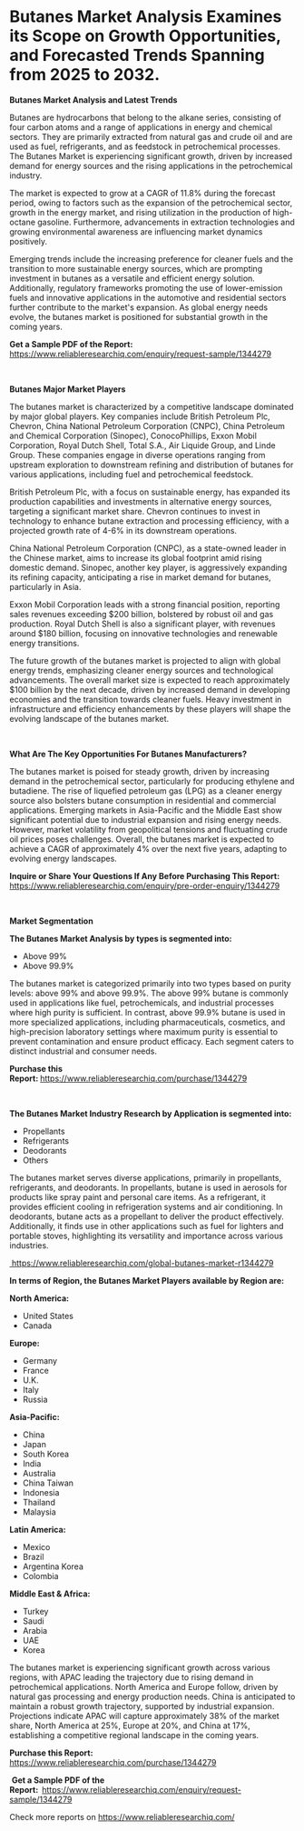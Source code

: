 <p><h1>Butanes Market Analysis Examines its Scope on Growth Opportunities, and Forecasted Trends Spanning from 2025 to 2032.</h1></p><p><strong>Butanes Market Analysis and Latest Trends</strong></p>
<p><p>Butanes are hydrocarbons that belong to the alkane series, consisting of four carbon atoms and a range of applications in energy and chemical sectors. They are primarily extracted from natural gas and crude oil and are used as fuel, refrigerants, and as feedstock in petrochemical processes. The Butanes Market is experiencing significant growth, driven by increased demand for energy sources and the rising applications in the petrochemical industry.</p><p>The market is expected to grow at a CAGR of 11.8% during the forecast period, owing to factors such as the expansion of the petrochemical sector, growth in the energy market, and rising utilization in the production of high-octane gasoline. Furthermore, advancements in extraction technologies and growing environmental awareness are influencing market dynamics positively.</p><p>Emerging trends include the increasing preference for cleaner fuels and the transition to more sustainable energy sources, which are prompting investment in butanes as a versatile and efficient energy solution. Additionally, regulatory frameworks promoting the use of lower-emission fuels and innovative applications in the automotive and residential sectors further contribute to the market's expansion. As global energy needs evolve, the butanes market is positioned for substantial growth in the coming years.</p></p>
<p><strong>Get a Sample PDF of the Report:&nbsp;</strong> <a href="https://www.reliableresearchiq.com/enquiry/request-sample/1344279?utm_campaign=3202&utm_medium=2&utm_source=Github&utm_content=ia&utm_term=24032025&utm_id=butanes">https://www.reliableresearchiq.com/enquiry/request-sample/1344279</a></p>
<p>&nbsp;</p>
<p><strong>Butanes Major Market Players</strong></p>
<p><p>The butanes market is characterized by a competitive landscape dominated by major global players. Key companies include British Petroleum Plc, Chevron, China National Petroleum Corporation (CNPC), China Petroleum and Chemical Corporation (Sinopec), ConocoPhillips, Exxon Mobil Corporation, Royal Dutch Shell, Total S.A., Air Liquide Group, and Linde Group. These companies engage in diverse operations ranging from upstream exploration to downstream refining and distribution of butanes for various applications, including fuel and petrochemical feedstock.</p><p>British Petroleum Plc, with a focus on sustainable energy, has expanded its production capabilities and investments in alternative energy sources, targeting a significant market share. Chevron continues to invest in technology to enhance butane extraction and processing efficiency, with a projected growth rate of 4-6% in its downstream operations.</p><p>China National Petroleum Corporation (CNPC), as a state-owned leader in the Chinese market, aims to increase its global footprint amid rising domestic demand. Sinopec, another key player, is aggressively expanding its refining capacity, anticipating a rise in market demand for butanes, particularly in Asia.</p><p>Exxon Mobil Corporation leads with a strong financial position, reporting sales revenues exceeding $200 billion, bolstered by robust oil and gas production. Royal Dutch Shell is also a significant player, with revenues around $180 billion, focusing on innovative technologies and renewable energy transitions.</p><p>The future growth of the butanes market is projected to align with global energy trends, emphasizing cleaner energy sources and technological advancements. The overall market size is expected to reach approximately $100 billion by the next decade, driven by increased demand in developing economies and the transition towards cleaner fuels. Heavy investment in infrastructure and efficiency enhancements by these players will shape the evolving landscape of the butanes market.</p></p>
<p>&nbsp;</p>
<p><strong>What Are The Key Opportunities For Butanes Manufacturers?</strong></p>
<p><p>The butanes market is poised for steady growth, driven by increasing demand in the petrochemical sector, particularly for producing ethylene and butadiene. The rise of liquefied petroleum gas (LPG) as a cleaner energy source also bolsters butane consumption in residential and commercial applications. Emerging markets in Asia-Pacific and the Middle East show significant potential due to industrial expansion and rising energy needs. However, market volatility from geopolitical tensions and fluctuating crude oil prices poses challenges. Overall, the butanes market is expected to achieve a CAGR of approximately 4% over the next five years, adapting to evolving energy landscapes.</p></p>
<p><strong>Inquire or Share Your Questions If Any Before Purchasing This Report:</strong> <a href="https://www.reliableresearchiq.com/enquiry/pre-order-enquiry/1344279?utm_campaign=3202&utm_medium=2&utm_source=Github&utm_content=ia&utm_term=24032025&utm_id=butanes">https://www.reliableresearchiq.com/enquiry/pre-order-enquiry/1344279</a></p>
<p>&nbsp;</p>
<p><strong>Market Segmentation</strong></p>
<p><strong>The Butanes Market Analysis by types is segmented into:</strong></p>
<p><ul><li>Above 99%</li><li>Above 99.9%</li></ul></p>
<p><p>The butanes market is categorized primarily into two types based on purity levels: above 99% and above 99.9%. The above 99% butane is commonly used in applications like fuel, petrochemicals, and industrial processes where high purity is sufficient. In contrast, above 99.9% butane is used in more specialized applications, including pharmaceuticals, cosmetics, and high-precision laboratory settings where maximum purity is essential to prevent contamination and ensure product efficacy. Each segment caters to distinct industrial and consumer needs.</p></p>
<p><strong>Purchase this Report:&nbsp;</strong><a href="https://www.reliableresearchiq.com/purchase/1344279?utm_campaign=3202&utm_medium=2&utm_source=Github&utm_content=ia&utm_term=24032025&utm_id=butanes">https://www.reliableresearchiq.com/purchase/1344279</a></p>
<p>&nbsp;</p>
<p><strong>The Butanes Market Industry Research by Application is segmented into:</strong></p>
<p><ul><li>Propellants</li><li>Refrigerants</li><li>Deodorants</li><li>Others</li></ul></p>
<p><p>The butanes market serves diverse applications, primarily in propellants, refrigerants, and deodorants. In propellants, butane is used in aerosols for products like spray paint and personal care items. As a refrigerant, it provides efficient cooling in refrigeration systems and air conditioning. In deodorants, butane acts as a propellant to deliver the product effectively. Additionally, it finds use in other applications such as fuel for lighters and portable stoves, highlighting its versatility and importance across various industries.</p></p>
<p><a href="https://www.reliableresearchiq.com/global-butanes-market-r1344279?utm_campaign=3202&utm_medium=2&utm_source=Github&utm_content=ia&utm_term=24032025&utm_id=butanes">&nbsp;https://www.reliableresearchiq.com/global-butanes-market-r1344279</a></p>
<p><strong>In terms of Region, the Butanes Market Players available by Region are:</strong></p>
<p>
    <p> <strong> North America: </strong>
        <ul>
            <li>United States</li>
            <li>Canada</li>
        </ul>
        </p> 
    <p> <strong> Europe: </strong>
        <ul>
            <li>Germany</li>
            <li>France</li>
            <li>U.K.</li>
            <li>Italy</li>
            <li>Russia</li>
        </ul>
        </p> 
    <p> <strong> Asia-Pacific: </strong>
        <ul>
            <li>China</li>
            <li>Japan</li>
            <li>South Korea</li>
            <li>India</li>
            <li>Australia</li>
            <li>China Taiwan</li>
            <li>Indonesia</li>
            <li>Thailand</li>
            <li>Malaysia</li>
        </ul>
        </p> 
    <p> <strong> Latin America: </strong>
        <ul>
            <li>Mexico</li>
            <li>Brazil</li>
            <li>Argentina Korea</li>
            <li>Colombia</li>
        </ul>
        </p> 
    <p> <strong> Middle East & Africa: </strong>
        <ul>
            <li>Turkey</li>
            <li>Saudi</li>
            <li>Arabia</li>
            <li>UAE</li>
            <li>Korea</li>
        </ul>
    </p>
    </p>
<p><p>The butanes market is experiencing significant growth across various regions, with APAC leading the trajectory due to rising demand in petrochemical applications. North America and Europe follow, driven by natural gas processing and energy production needs. China is anticipated to maintain a robust growth trajectory, supported by industrial expansion. Projections indicate APAC will capture approximately 38% of the market share, North America at 25%, Europe at 20%, and China at 17%, establishing a competitive regional landscape in the coming years.</p></p>
<p><strong>Purchase this Report: </strong><a href="https://www.reliableresearchiq.com/purchase/1344279?utm_campaign=3202&utm_medium=2&utm_source=Github&utm_content=ia&utm_term=24032025&utm_id=butanes">https://www.reliableresearchiq.com/purchase/1344279</a></p>
<p>&nbsp;<strong>Get a Sample PDF of the Report:&nbsp;&nbsp;</strong><a href="https://www.reliableresearchiq.com/enquiry/request-sample/1344279?utm_campaign=3202&utm_medium=2&utm_source=Github&utm_content=ia&utm_term=24032025&utm_id=butanes">https://www.reliableresearchiq.com/enquiry/request-sample/1344279</a></p>
<p><strong></strong></p>
<p>Check more reports on <a href="https://www.reliableresearchiq.com/?utm_campaign=3202&utm_medium=2&utm_source=Github&utm_content=ia&utm_term=24032025&utm_id=butanes">https://www.reliableresearchiq.com/</a></p>